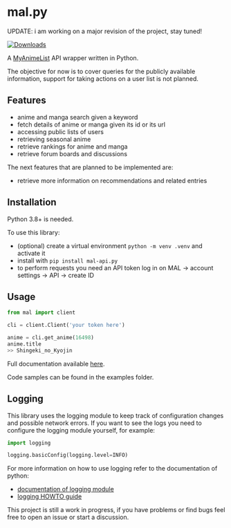 # mal.py

UPDATE: i am working on a major revision of the project, stay tuned!

[![Downloads](https://pepy.tech/badge/mal-api-py)](https://pepy.tech/project/mal-api-py)

A [MyAnimeList](https://myanimelist.net) API wrapper written in Python.

The objective for now is to cover queries for the publicly available information, support for taking actions on a user list is not planned.

## Features

- anime and manga search given a keyword
- fetch details of anime or manga given its id or its url
- accessing public lists of users
- retrieving seasonal anime
- retrieve rankings for anime and manga
- retrieve forum boards and discussions

The next features that are planned to be implemented are:

- retrieve more information on recommendations and related entries

## Installation

Python 3.8+ is needed.

To use this library:

- (optional) create a virtual environment `python -m venv .venv` and activate it
- install with `pip install mal-api.py`
- to perform requests you need an API token
  log in on MAL -> account settings -> API -> create ID

## Usage

```python
from mal import client

cli = client.Client('your token here')

anime = cli.get_anime(16498)
anime.title
>> Shingeki_no_Kyojin
```

Full documentation available [here](https://malpy.readthedocs.io/en/latest/index.html).

Code samples can be found in the examples folder.

## Logging

This library uses the logging module to keep track of configuration changes and possible
network errors. If you want to see the logs you need to configure the logging module yourself, for example:

```python
import logging

logging.basicConfig(logging.level=INFO)
```

For more information on how to use logging refer to the documentation of python:

- [documentation of logging module](https://docs.python.org/3/library/logging.html)
- [logging HOWTO guide](https://docs.python.org/3/howto/logging.html)

This project is still a work in progress, if you have problems or find bugs feel free to open an issue or start a discussion.

